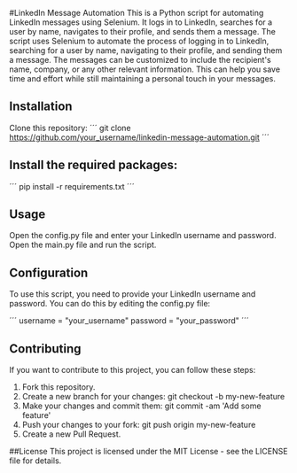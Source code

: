 #LinkedIn Message Automation
This is a Python script for automating LinkedIn messages using Selenium. It logs in to LinkedIn, searches for a user by name, navigates to their profile, and sends them a message.
The script uses Selenium to automate the process of logging in to LinkedIn, searching for a user by name, navigating to their profile, and sending them a message. The messages can be customized to include the recipient's name, company, or any other relevant information. This can help you save time and effort while still maintaining a personal touch in your messages.

## Installation
Clone this repository:
´´´
git clone https://github.com/your_username/linkedin-message-automation.git
´´´

## Install the required packages:
´´´
pip install -r requirements.txt
´´´

## Usage
Open the config.py file and enter your LinkedIn username and password.
Open the main.py file and run the script.

## Configuration
To use this script, you need to provide your LinkedIn username and password. You can do this by editing the config.py file:

´´´
username = "your_username"
password = "your_password"
´´´

## Contributing
If you want to contribute to this project, you can follow these steps:

1. Fork this repository.
2. Create a new branch for your changes: git checkout -b my-new-feature
3. Make your changes and commit them: git commit -am 'Add some feature'
4. Push your changes to your fork: git push origin my-new-feature
5. Create a new Pull Request.

##License
This project is licensed under the MIT License - see the LICENSE file for details.
